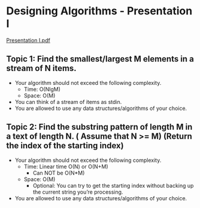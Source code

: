 # Designing Algorithms - Presentation I

[Presentation I.pdf](./Presentation%20I.pdf)

## Topic 1: Find the smallest/largest  M elements in a stream of  N items.

- Your algorithm should not exceed the following complexity.
    - Time: O(NlgM)
    - Space: O(M)
- You can think of a stream of items as stdin.
- You are allowed to use any data structures/algorithms of your choice.

## Topic 2: Find the substring pattern of length  M in a text of length  N. ( Assume that N >= M) (Return the index of the starting index)

- Your algorithm should not exceed the following complexity.
  - Time: Linear time O(N) or O(N+M)
    - Can NOT be O(N*M)
  - Space: O(M)
    - Optional: You can try to get the starting index without backing up the current string you’re processing.
- You are allowed to use any data structures/algorithms of your choice.
